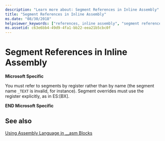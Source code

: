 ```yaml
---
description: "Learn more about: Segment References in Inline Assembly"
title: "Segment References in Inline Assembly"
ms.date: "08/30/2018"
helpviewer_keywords: ["references, inline assembly", "segment references in inline assembly", "inline assembly, segment references", "registers", "inline assembly, registers", "registers, inline assembly"]
ms.assetid: c63e6bb4-49d9-4fa1-bb22-eea21b5cbc0f
---
```

# Segment References in Inline Assembly

**Microsoft Specific**

You must refer to segments by register rather than by name (the segment name `_TEXT` is invalid, for instance). Segment overrides must use the register explicitly, as in ES:[BX].

**END Microsoft Specific**

## See also

[Using Assembly Language in __asm Blocks](../../assembler/inline/using-assembly-language-in-asm-blocks.md)<br/>
